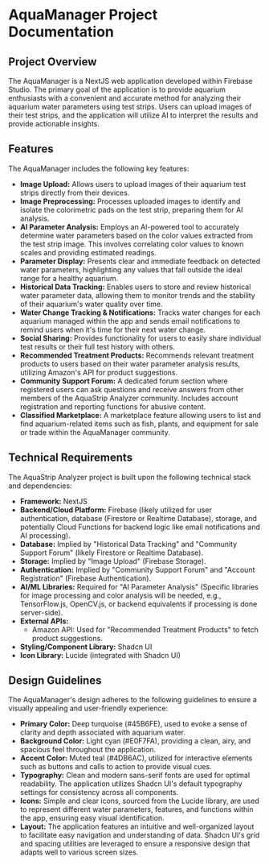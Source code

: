 # AquaManager Project Documentation

## Project Overview

The AquaManager is a NextJS web application developed within Firebase Studio. The primary goal of the application is to provide aquarium enthusiasts with a convenient and accurate method for analyzing their aquarium water parameters using test strips. Users can upload images of their test strips, and the application will utilize AI to interpret the results and provide actionable insights.

## Features

The AquaManager includes the following key features:

*   **Image Upload:** Allows users to upload images of their aquarium test strips directly from their devices.
*   **Image Preprocessing:** Processes uploaded images to identify and isolate the colorimetric pads on the test strip, preparing them for AI analysis.
*   **AI Parameter Analysis:** Employs an AI-powered tool to accurately determine water parameters based on the color values extracted from the test strip image. This involves correlating color values to known scales and providing estimated readings.
*   **Parameter Display:** Presents clear and immediate feedback on detected water parameters, highlighting any values that fall outside the ideal range for a healthy aquarium.
*   **Historical Data Tracking:** Enables users to store and review historical water parameter data, allowing them to monitor trends and the stability of their aquarium's water quality over time.
*   **Water Change Tracking & Notifications:** Tracks water changes for each aquarium managed within the app and sends email notifications to remind users when it's time for their next water change.
*   **Social Sharing:** Provides functionality for users to easily share individual test results or their full test history with others.
*   **Recommended Treatment Products:** Recommends relevant treatment products to users based on their water parameter analysis results, utilizing Amazon's API for product suggestions.
*   **Community Support Forum:** A dedicated forum section where registered users can ask questions and receive answers from other members of the AquaStrip Analyzer community. Includes account registration and reporting functions for abusive content.
*   **Classified Marketplace:** A marketplace feature allowing users to list and find aquarium-related items such as fish, plants, and equipment for sale or trade within the AquaManager community.

## Technical Requirements

The AquaStrip Analyzer project is built upon the following technical stack and dependencies:

*   **Framework:** NextJS
*   **Backend/Cloud Platform:** Firebase (likely utilized for user authentication, database (Firestore or Realtime Database), storage, and potentially Cloud Functions for backend logic like email notifications and AI processing).
*   **Database:** Implied by "Historical Data Tracking" and "Community Support Forum" (likely Firestore or Realtime Database).
*   **Storage:** Implied by "Image Upload" (Firebase Storage).
*   **Authentication:** Implied by "Community Support Forum" and "Account Registration" (Firebase Authentication).
*   **AI/ML Libraries:** Required for "AI Parameter Analysis" (Specific libraries for image processing and color analysis will be needed, e.g., TensorFlow.js, OpenCV.js, or backend equivalents if processing is done server-side).
*   **External APIs:**
    *   Amazon API: Used for "Recommended Treatment Products" to fetch product suggestions.
*   **Styling/Component Library:** Shadcn UI
*   **Icon Library:** Lucide (integrated with Shadcn UI)

## Design Guidelines

The AquaManager's design adheres to the following guidelines to ensure a visually appealing and user-friendly experience:

*   **Primary Color:** Deep turquoise (#45B6FE), used to evoke a sense of clarity and depth associated with aquarium water.
*   **Background Color:** Light cyan (#E0F7FA), providing a clean, airy, and spacious feel throughout the application.
*   **Accent Color:** Muted teal (#4DB6AC), utilized for interactive elements such as buttons and calls to action to provide visual cues.
*   **Typography:** Clean and modern sans-serif fonts are used for optimal readability. The application utilizes Shadcn UI's default typography settings for consistency across all components.
*   **Icons:** Simple and clear icons, sourced from the Lucide library, are used to represent different water parameters, features, and functions within the app, ensuring easy visual identification.
*   **Layout:** The application features an intuitive and well-organized layout to facilitate easy navigation and understanding of data. Shadcn UI's grid and spacing utilities are leveraged to ensure a responsive design that adapts well to various screen sizes.